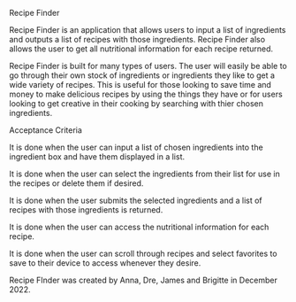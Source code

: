 
Recipe Finder

Recipe Finder is an application that allows users to input a list of ingredients and outputs a list of recipes with those ingredients. Recipe Finder also allows the user to get all nutritional information for each recipe returned.

Recipe Finder is built for many types of users. The user will easily be able to go through their own stock of ingredients or ingredients they like to get a wide variety of recipes. This is useful for those looking to save time and money to make delicious recipes by using the things they have or for users looking to get creative in their cooking by searching with thier chosen ingredients. 


Acceptance Criteria

It is done when the user can input a list of chosen ingredients into the ingredient box and have them displayed in a list.

It is done when the user can select the ingredients from their list for use in the recipes or delete them if desired.

It is done when the user submits the selected ingredients and a list of recipes with those ingredients is returned.

It is done when the user can access the nutritional information for each recipe.

It is done when the user can scroll through recipes and select favorites to save to their device to access whenever they desire.


Recipe FInder was created by Anna, Dre, James and Brigitte in December 2022. 